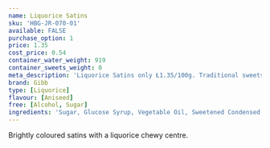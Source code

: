 ```yaml
---
name: Liquorice Satins
sku: 'HBG-JR-070-01'
available: FALSE
purchase_option: 1
price: 1.35
cost_price: 0.54
container_water_weight: 919
container_sweets_weight: 0
meta_description: 'Liquorice Satins only Ł1.35/100g. Traditional sweets and more at Humbugs Confectionery  Store. Specialists in satisfying your sweet tooth!'
brand: Gibb
type: [Liquorice]
flavour: [Aniseed]
free: [Alcohol, Sugar]
ingredients: 'Sugar, Glucose Syrup, Vegetable Oil, Sweetened Condensed Milk, Butter, Soya Lecithin, Flavouring, E102, E122, E129, E142, E153'
---
```

Brightly coloured satins with a liquorice chewy centre.
